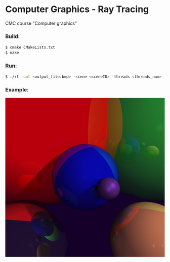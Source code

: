 # Computer Graphics - Ray Tracing 
CMC course "Сomputer graphics"

### Build:
```bash
$ cmake CMakeLists.txt
$ make
```

### Run:
```bash
$ ./rt -out <output_file.bmp> -scene <sceneID> -threads <threads_num>
```
### Example: 
![Example](/zout.bmp)
